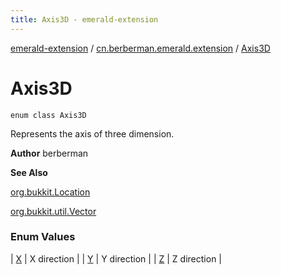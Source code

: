 ```yaml
---
title: Axis3D - emerald-extension
---
```


[emerald-extension](../../index.html) / [cn.berberman.emerald.extension](../index.html) / [Axis3D](.)

# Axis3D

`enum class Axis3D`

Represents the axis of three dimension.

**Author**
berberman

**See Also**

[org.bukkit.Location](#)

[org.bukkit.util.Vector](#)

### Enum Values

| [X](-x.html) | X direction |
| [Y](-y.html) | Y direction |
| [Z](-z.html) | Z direction |

